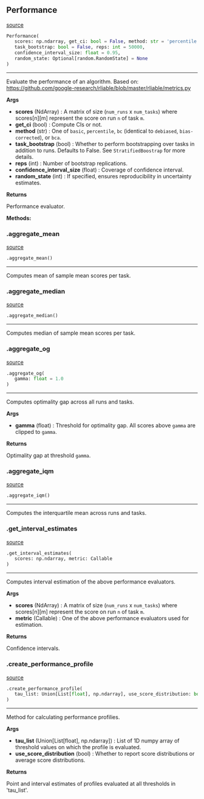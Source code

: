 #


## Performance
[source](https://github.com/RLE-Foundation/rllte/blob/main/rllte/evaluation/performance.py/#L10)
```python 
Performance(
   scores: np.ndarray, get_ci: bool = False, method: str = 'percentile',
   task_bootstrap: bool = False, reps: int = 50000,
   confidence_interval_size: float = 0.95,
   random_state: Optional[random.RandomState] = None
)
```


---
Evaluate the performance of an algorithm. Based on:
https://github.com/google-research/rliable/blob/master/rliable/metrics.py


**Args**

* **scores** (NdArray) : A matrix of size (`num_runs` x `num_tasks`) where scores[n][m]
    represent the score on run `n` of task `m`.
* **get_ci** (bool) : Compute CIs or not.
* **method** (str) :  One of `basic`, `percentile`, `bc` (identical to `debiased`,
    `bias-corrected`), or `bca`.
* **task_bootstrap** (bool) :  Whether to perform bootstrapping over tasks in addition to
    runs. Defaults to False. See `StratifiedBoostrap` for more details.
* **reps** (int) : Number of bootstrap replications.
* **confidence_interval_size** (float) : Coverage of confidence interval.
* **random_state** (int) : If specified, ensures reproducibility in uncertainty estimates.


**Returns**

Performance evaluator.


**Methods:**


### .aggregate_mean
[source](https://github.com/RLE-Foundation/rllte/blob/main/rllte/evaluation/performance.py/#L48)
```python
.aggregate_mean()
```

---
Computes mean of sample mean scores per task.

### .aggregate_median
[source](https://github.com/RLE-Foundation/rllte/blob/main/rllte/evaluation/performance.py/#L61)
```python
.aggregate_median()
```

---
Computes median of sample mean scores per task.

### .aggregate_og
[source](https://github.com/RLE-Foundation/rllte/blob/main/rllte/evaluation/performance.py/#L74)
```python
.aggregate_og(
   gamma: float = 1.0
)
```

---
Computes optimality gap across all runs and tasks.


**Args**

* **gamma** (float) : Threshold for optimality gap. All scores above `gamma` are clipped
to `gamma`.


**Returns**

Optimality gap at threshold `gamma`.

### .aggregate_iqm
[source](https://github.com/RLE-Foundation/rllte/blob/main/rllte/evaluation/performance.py/#L94)
```python
.aggregate_iqm()
```

---
Computes the interquartile mean across runs and tasks.

### .get_interval_estimates
[source](https://github.com/RLE-Foundation/rllte/blob/main/rllte/evaluation/performance.py/#L106)
```python
.get_interval_estimates(
   scores: np.ndarray, metric: Callable
)
```

---
Computes interval estimation of the above performance evaluators.


**Args**

* **scores** (NdArray) : A matrix of size (`num_runs` x `num_tasks`) where scores[n][m]
    represent the score on run `n` of task `m`.
* **metric** (Callable) : One of the above performance evaluators used for estimation.


**Returns**

Confidence intervals.

### .create_performance_profile
[source](https://github.com/RLE-Foundation/rllte/blob/main/rllte/evaluation/performance.py/#L127)
```python
.create_performance_profile(
   tau_list: Union[List[float], np.ndarray], use_score_distribution: bool = True
)
```

---
Method for calculating performance profilies.


**Args**

* **tau_list** (Union[List[float], np.ndarray]) : List of 1D numpy array of threshold
    values on which the profile is evaluated.
* **use_score_distribution** (bool) : Whether to report score distributions or average
    score distributions.


**Returns**

Point and interval estimates of profiles evaluated at all thresholds in 'tau_list'.
